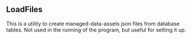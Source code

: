 ## LoadFiles

This is a utility to create managed-data-assets json files from database tables.
Not used in the running of the program, but useful for setting it up.